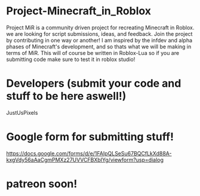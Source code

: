 # Project-Minecraft_in_Roblox
Project MiR is a community driven project for recreating Minecraft in Roblox. we are looking for script submissions, ideas, and feedback. Join the project by contributing in one way or another! I am inspired by the infdev and alpha phases of Minecraft's development, and so thats what we will be making in terms of MiR. This will of course be written in Roblox-Lua so if you are submitting code make sure to test it in roblox studio!
# Developers (submit your code and stuff to be here aswell!)
JustUsPixels
# Google form for submitting stuff!
https://docs.google.com/forms/d/e/1FAIpQLSeSu67BQCfLkXd88A-kxgVdy56aAaCgmPMXz27UVVCFBXbIYg/viewform?usp=dialog
# patreon soon!
